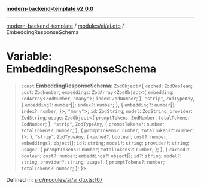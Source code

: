 [**modern-backend-template v2.0.0**](../../../../README.md)

***

[modern-backend-template](../../../../modules.md) / [modules/ai/ai.dto](../README.md) / EmbeddingResponseSchema

# Variable: EmbeddingResponseSchema

> `const` **EmbeddingResponseSchema**: `ZodObject`\<\{ `cached`: `ZodBoolean`; `cost`: `ZodNumber`; `embeddings`: `ZodArray`\<`ZodObject`\<\{ `embedding`: `ZodArray`\<`ZodNumber`, `"many"`\>; `index`: `ZodNumber`; \}, `"strip"`, `ZodTypeAny`, \{ `embedding?`: `number`[]; `index?`: `number`; \}, \{ `embedding?`: `number`[]; `index?`: `number`; \}\>, `"many"`\>; `id`: `ZodString`; `model`: `ZodString`; `provider`: `ZodString`; `usage`: `ZodObject`\<\{ `promptTokens`: `ZodNumber`; `totalTokens`: `ZodNumber`; \}, `"strip"`, `ZodTypeAny`, \{ `promptTokens?`: `number`; `totalTokens?`: `number`; \}, \{ `promptTokens?`: `number`; `totalTokens?`: `number`; \}\>; \}, `"strip"`, `ZodTypeAny`, \{ `cached?`: `boolean`; `cost?`: `number`; `embeddings?`: `object`[]; `id?`: `string`; `model?`: `string`; `provider?`: `string`; `usage?`: \{ `promptTokens?`: `number`; `totalTokens?`: `number`; \}; \}, \{ `cached?`: `boolean`; `cost?`: `number`; `embeddings?`: `object`[]; `id?`: `string`; `model?`: `string`; `provider?`: `string`; `usage?`: \{ `promptTokens?`: `number`; `totalTokens?`: `number`; \}; \}\>

Defined in: [src/modules/ai/ai.dto.ts:107](https://github.com/maemreyo/saas-4cus-nodejs/blob/1a77de11cd6eaefe66c31c7f5de281673fc25ce5/src/modules/ai/ai.dto.ts#L107)
